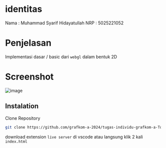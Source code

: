 # identitas
Nama : Muhammad Syarif Hidayatullah
NRP : 5025221052
# Penjelasan
Implementasi dasar / basic dari `webgl` dalam bentuk 2D

# Screenshot
![image](https://github.com/user-attachments/assets/72451328-4786-44eb-9652-8a42c668f9f7)

## Instalation
Clone Repository
```sh
git clone https://github.com/grafkom-a-2024/tugas-individu-grafkom-a-Tokenzrey.git
```
download extension `live server` di vscode atau langsung klik 2 kali `index.html`
